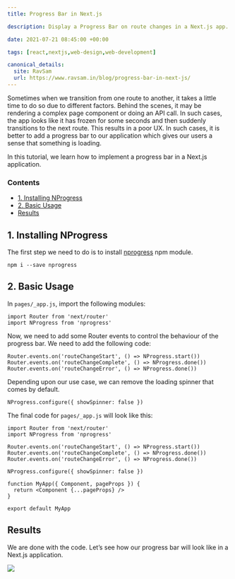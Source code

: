 ```yaml
---
title: Progress Bar in Next.js

description: Display a Progress Bar on route changes in a Next.js app.

date: 2021-07-21 08:45:00 +00:00

tags: [react,nextjs,web-design,web-development]

canonical_details:
  site: RavSam
  url: https://www.ravsam.in/blog/progress-bar-in-next-js/
---
```


Sometimes when we transition from one route to another, it takes a little time to do so due to different factors. Behind the scenes, it may be rendering a complex page component or doing an API call. In such cases, the app looks like it has frozen for some seconds and then suddenly transitions to the next route. This results in a poor UX. In such cases, it is better to add a progress bar to our application which gives our users a sense that something is loading.

In this tutorial, we learn how to implement a progress bar in a Next.js application.

### Contents

*   [1\. Installing NProgress](#1-installing-nprogress)
*   [2\. Basic Usage](#2-basic-usage)
*   [Results](#results)

1\. Installing NProgress
------------------------

The first step we need to do is to install [nprogress](https://www.npmjs.com/package/nprogress) npm module.

```
npm i --save nprogress
```

2\. Basic Usage
---------------

In `pages/_app.js`, import the following modules:

```
import Router from 'next/router'
import NProgress from 'nprogress'
```

Now, we need to add some Router events to control the behaviour of the progress bar. We need to add the following code:

```
Router.events.on('routeChangeStart', () => NProgress.start())
Router.events.on('routeChangeComplete', () => NProgress.done())
Router.events.on('routeChangeError', () => NProgress.done())
```

Depending upon our use case, we can remove the loading spinner that comes by default.

```
NProgress.configure({ showSpinner: false })
```

The final code for `pages/_app.js` will look like this:

```
import Router from 'next/router'
import NProgress from 'nprogress'

Router.events.on('routeChangeStart', () => NProgress.start())
Router.events.on('routeChangeComplete', () => NProgress.done())
Router.events.on('routeChangeError', () => NProgress.done())

NProgress.configure({ showSpinner: false })

function MyApp({ Component, pageProps }) {
  return <Component {...pageProps} />
}

export default MyApp
```

Results
-------

We are done with the code. Let’s see how our progress bar will look like in a Next.js application.

![](https://www.ravsam.in/assets/images/blog-assets/progress-bar-nextjs.gif)
    